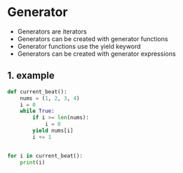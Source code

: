 # Generator

*   Generators are iterators
*   Generators can be created with generator functions
*   Generator functions use the yield keyword
*   Generators can be created with generator expressions

## 1. example

```python
def current_beat():
    nums = (1, 2, 3, 4)
    i = 0
    while True:
        if i >= len(nums):
            i = 0
        yield nums[i]
        i += 1


for i in current_beat():
    print(i)
```
